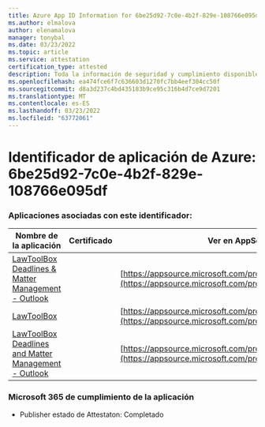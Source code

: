 ```yaml
---
title: Azure App ID Information for 6be25d92-7c0e-4b2f-829e-108766e095df
ms.author: elmalova
author: elenamalova
manager: tonybal
ms.date: 03/23/2022
ms.topic: article
ms.service: attestation
certification_type: attested
description: Toda la información de seguridad y cumplimiento disponible para 6be25d92-7c0e-4b2f-829e-108766e095df.
ms.openlocfilehash: ea474fce6f7c636603d1270fc7bb4eef304cc50f
ms.sourcegitcommit: d8a3d237c4bd435183b9ce95c316b4d7ce9d7201
ms.translationtype: MT
ms.contentlocale: es-ES
ms.lasthandoff: 03/23/2022
ms.locfileid: "63772061"
---
```

# <a name="azure-app-id-6be25d92-7c0e-4b2f-829e-108766e095df"></a>Identificador de aplicación de Azure: 6be25d92-7c0e-4b2f-829e-108766e095df


### <a name="apps-associated-with-this-id"></a>Aplicaciones asociadas con este identificador:
| **Nombre de la aplicación** | **Certificado** | **Ver en AppSource** |
|--------------|---------------|-----------------------|
| [LawToolBox Deadlines &amp; Matter Management - Outlook](../forward/WA104120953.md) |  | [https://appsource.microsoft.com/product/office/WA104120953](https://appsource.microsoft.com/product/office/WA104120953) |
| [LawToolBox](../forward/WA104381656.md) |  | [https://appsource.microsoft.com/product/office/WA104381656](https://appsource.microsoft.com/product/office/WA104381656) |
| [LawToolBox Deadlines and Matter Management - Outlook](../forward/WA200003103.md) |  | [https://appsource.microsoft.com/product/office/WA200003103](https://appsource.microsoft.com/product/office/WA200003103) |

### <a name="microsoft-365-app-compliance-status"></a>Microsoft 365 de cumplimiento de la aplicación
- Publisher estado de Attestaton: Completado
